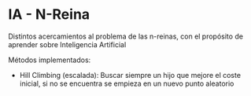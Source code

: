 # IA - N-Reina

Distintos acercamientos al problema de las n-reinas, con el propósito de aprender sobre Inteligencia Artificial

Métodos implementados:
* Hill Climbing (escalada): Buscar siempre un hijo que mejore el coste inicial, si no se encuentra se empieza en un nuevo punto aleatorio

